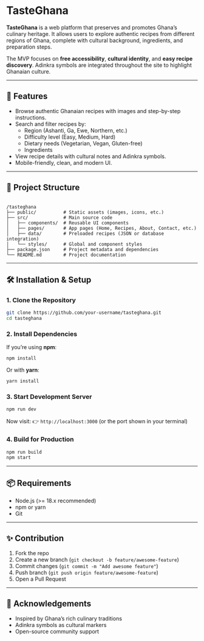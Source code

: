
# TasteGhana

**TasteGhana** is a web platform that preserves and promotes Ghana’s culinary heritage. It allows users to explore authentic recipes from different regions of Ghana, complete with cultural background, ingredients, and preparation steps.  

The MVP focuses on **free accessibility**, **cultural identity**, and **easy recipe discovery**. Adinkra symbols are integrated throughout the site to highlight Ghanaian culture.

---

## 🚀 Features
- Browse authentic Ghanaian recipes with images and step-by-step instructions.  
- Search and filter recipes by:
  - Region (Ashanti, Ga, Ewe, Northern, etc.)  
  - Difficulty level (Easy, Medium, Hard)  
  - Dietary needs (Vegetarian, Vegan, Gluten-free)  
  - Ingredients  
- View recipe details with cultural notes and Adinkra symbols.  
- Mobile-friendly, clean, and modern UI.  

---

## 📂 Project Structure
```

/tasteghana
├── public/          # Static assets (images, icons, etc.)
├── src/             # Main source code
│   ├── components/  # Reusable UI components
│   ├── pages/       # App pages (Home, Recipes, About, Contact, etc.)
│   ├── data/        # Preloaded recipes (JSON or database integration)
│   └── styles/      # Global and component styles
├── package.json     # Project metadata and dependencies
└── README.md        # Project documentation

````

---

## 🛠️ Installation & Setup

### 1. Clone the Repository
```bash
git clone https://github.com/your-username/tasteghana.git
cd tasteghana
````

### 2. Install Dependencies

If you’re using **npm**:

```bash
npm install
```

Or with **yarn**:

```bash
yarn install
```

### 3. Start Development Server

```bash
npm run dev
```

Now visit:
👉 `http://localhost:3000` (or the port shown in your terminal)

### 4. Build for Production

```bash
npm run build
npm start
```

---

## 📦 Requirements

* Node.js (>= 18.x recommended)
* npm or yarn
* Git

---

## ✨ Contribution

1. Fork the repo
2. Create a new branch (`git checkout -b feature/awesome-feature`)
3. Commit changes (`git commit -m "Add awesome feature"`)
4. Push branch (`git push origin feature/awesome-feature`)
5. Open a Pull Request

---

## 🖤 Acknowledgements

* Inspired by Ghana’s rich culinary traditions
* Adinkra symbols as cultural markers
* Open-source community support

```

